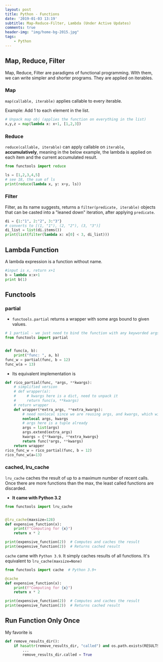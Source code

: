 ```yaml
---
layout: post
title: Python - Functions
date: '2019-01-03 13:19'
subtitle: Map-Reduce-Filter, Lambda (Under Active Updates)
comments: true
header-img: "img/home-bg-2015.jpg"
tags:
    - Python
---
```


## Map, Reduce, Filter

Map, Reduce, Filter are paradigms of functional programming. WIth them, we can write simpler and shorter programs. They are applied on iterables.

### Map

`map(callable, iterable)` applies callable to every iterable.

Example: Add 1 to each element in the list.

```python
# Unpack map obj (applies the function on everything in the list)
x,y,z = map(lambda x: x+1, [1,2,3]) 
```

### Reduce

`reduce(callable, iterable)` can apply callable on `iterable`, **accumulatively**, meaning in the below example, the lambda is applied on each item and the current accumulated result.

```python
from functools import reduce

ls = [1,2,3,4,5]
# see 18, the sum of ls
print(reduce(lambda x, y: x+y, ls))
```

### Filter

Filter, as its name suggests, returns a `filter(predicate, iterable)` objects that can be casted into a "leaned down" iteration, after applying `predicate`.

```python
di = {1:"1", 2:"2", 3:"3"}
# converts to [(1, "1"), (2, "2"), (3, "3")]
di_list = list(di.items())
print(list(filter(lambda x: x[0] < 3, di_list)))
```

## Lambda Function

A lambda expression is a function without name.

```python
#input is x, return x+1
b = lambda x:x+1
print b(1)
```

## Functools

### partial

- `functools.partial` returns a wrapper with some args bound to given values.

```python
# 1 partial - we just need to bind the function with any keyworded args
from functools import partial


def func(a, b): 
    print("func: ", a, b)
func_w = partial(func, b = 12)
func_w(a = 13)
```

- Its equivalent implementation is

```python
def rico_partial(func, *args, **kwargs):
    # simplified version
    # def wrapper(a): 
    #     # kwargs here is a dict, need to unpack it
    #     return func(a, **kwargs)
    # return wrapper
    def wrapper(*extra_args, **extra_kwargs):
        # need nonlocal since we are reusing args, and kwargs, which will be true local vars
        nonlocal args, kwargs
        # args here is a tuple already
        args = list(args)
        args.extend(extra_args)
        kwargs = {**kwargs, **extra_kwargs}
        return func(*args, **kwargs)
    return wrapper
rico_func_w = rico_partial(func, b = 12)
rico_func_w(a=13)
```

### cached, lru_cache

`lru_cache` caches the result of up to a maximum number of recent calls. Once there are more functions than the max, the least called functions are discarded.

- **It came with Python 3.2**

```python
from functools import lru_cache


@lru_cache(maxsize=128)
def expensive_function(x):
    print(f"Computing for {x}")
    return x * 2

print(expensive_function(2))  # Computes and caches the result
print(expensive_function(2))  # Returns cached result
```

`cache` came with `Python 3.9`. It simply caches results of all functions. It's equivalent to `lru_cache(maxsize=None)`

```python
from functools import cache  # Python 3.9+

@cache
def expensive_function(x):
    print(f"Computing for {x}")
    return x * 2

print(expensive_function(2))  # Computes and caches the result
print(expensive_function(2))  # Returns cached result
```

## Run Function Only Once

My favorite is

```python
def remove_results_dir():
    if hasattr(remove_results_dir, "called") and os.path.exists(RESULTS_DIR):
        ...
        remove_results_dir.called = True
```
